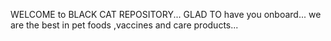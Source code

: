 WELCOME to BLACK CAT REPOSITORY...
GLAD TO have you onboard...
we are the best in pet foods ,vaccines and care products...
